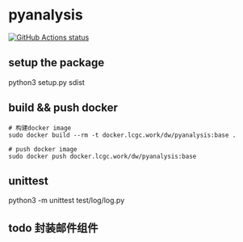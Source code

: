 # pyanalysis

<p align="left">
  <a href="https://github.com/strengthening/pyanalysis"><img alt="GitHub Actions status" src="https://github.com/strengthening/pyanalysis/workflows/build/badge.svg"></a>
</p>

## setup the package

python3 setup.py sdist

## build && push docker

```
# 构建docker image
sudo docker build --rm -t docker.lcgc.work/dw/pyanalysis:base .

# push docker image
sudo docker push docker.lcgc.work/dw/pyanalysis:base
```

## unittest  

python3 -m unittest test/log/log.py


## todo 封装邮件组件
